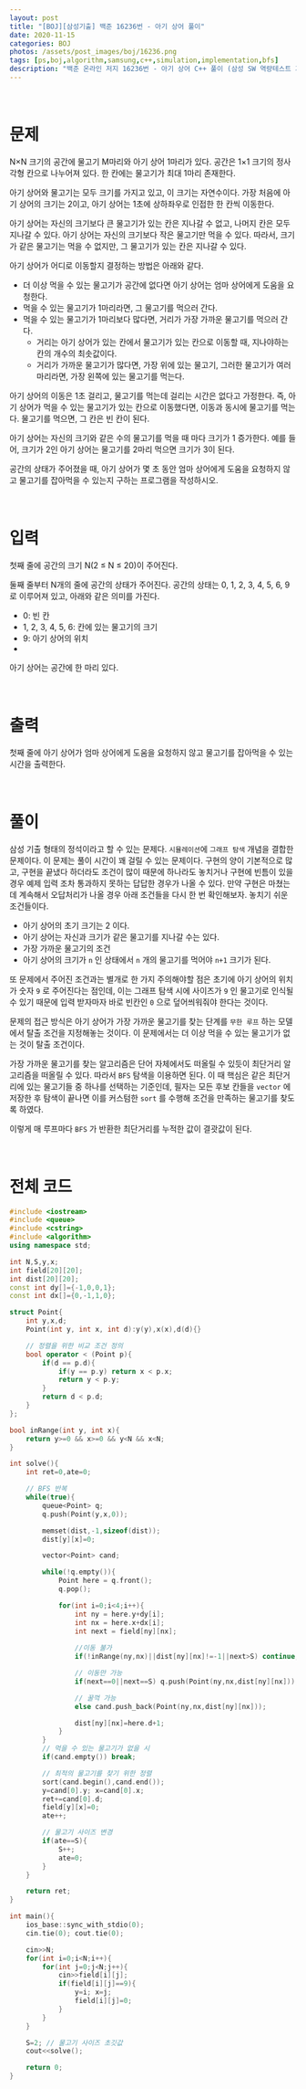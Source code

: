 ```yaml
---
layout: post
title: "[BOJ][삼성기출] 백준 16236번 - 아기 상어 풀이"
date: 2020-11-15
categories: BOJ
photos: /assets/post_images/boj/16236.png
tags: [ps,boj,algorithm,samsung,c++,simulation,implementation,bfs]
description: "백준 온라인 저지 16236번 - 아기 상어 C++ 풀이 (삼성 SW 역량테스트 기출)"
---
```


<br>

# 문제

N×N 크기의 공간에 물고기 M마리와 아기 상어 1마리가 있다. 공간은 1×1 크기의 정사각형 칸으로 나누어져 있다. 한 칸에는 물고기가 최대 1마리 존재한다.

아기 상어와 물고기는 모두 크기를 가지고 있고, 이 크기는 자연수이다. 가장 처음에 아기 상어의 크기는 2이고, 아기 상어는 1초에 상하좌우로 인접한 한 칸씩 이동한다.

아기 상어는 자신의 크기보다 큰 물고기가 있는 칸은 지나갈 수 없고, 나머지 칸은 모두 지나갈 수 있다. 아기 상어는 자신의 크기보다 작은 물고기만 먹을 수 있다. 따라서, 크기가 같은 물고기는 먹을 수 없지만, 그 물고기가 있는 칸은 지나갈 수 있다.

아기 상어가 어디로 이동할지 결정하는 방법은 아래와 같다.

- 더 이상 먹을 수 있는 물고기가 공간에 없다면 아기 상어는 엄마 상어에게 도움을 요청한다.
- 먹을 수 있는 물고기가 1마리라면, 그 물고기를 먹으러 간다.
- 먹을 수 있는 물고기가 1마리보다 많다면, 거리가 가장 가까운 물고기를 먹으러 간다.
  - 거리는 아기 상어가 있는 칸에서 물고기가 있는 칸으로 이동할 때, 지나야하는 칸의 개수의 최솟값이다.
  - 거리가 가까운 물고기가 많다면, 가장 위에 있는 물고기, 그러한 물고기가 여러마리라면, 가장 왼쪽에 있는 물고기를 먹는다.

아기 상어의 이동은 1초 걸리고, 물고기를 먹는데 걸리는 시간은 없다고 가정한다. 즉, 아기 상어가 먹을 수 있는 물고기가 있는 칸으로 이동했다면, 이동과 동시에 물고기를 먹는다. 물고기를 먹으면, 그 칸은 빈 칸이 된다.

아기 상어는 자신의 크기와 같은 수의 물고기를 먹을 때 마다 크기가 1 증가한다. 예를 들어, 크기가 2인 아기 상어는 물고기를 2마리 먹으면 크기가 3이 된다.

공간의 상태가 주어졌을 때, 아기 상어가 몇 초 동안 엄마 상어에게 도움을 요청하지 않고 물고기를 잡아먹을 수 있는지 구하는 프로그램을 작성하시오.

<br>

# 입력

첫째 줄에 공간의 크기 N(2 ≤ N ≤ 20)이 주어진다.

둘째 줄부터 N개의 줄에 공간의 상태가 주어진다. 공간의 상태는 0, 1, 2, 3, 4, 5, 6, 9로 이루어져 있고, 아래와 같은 의미를 가진다.

- 0: 빈 칸
- 1, 2, 3, 4, 5, 6: 칸에 있는 물고기의 크기
- 9: 아기 상어의 위치
- 
아기 상어는 공간에 한 마리 있다.

<br>

# 출력

첫째 줄에 아기 상어가 엄마 상어에게 도움을 요청하지 않고 물고기를 잡아먹을 수 있는 시간을 출력한다.

<br>

# 풀이

삼성 기출 형태의 정석이라고 할 수 있는 문제다. `시뮬레이션`에 `그래프 탐색` 개념을 결합한 문제이다. 이 문제는 풀이 시간이 꽤 걸릴 수 있는 문제이다. 구현의 양이 기본적으로 많고, 구현을 끝냈다 하더라도 조건이 많이 때문에 하나라도 놓치거나 구현에 빈틈이 있을 경우 예제 입력 조차 통과하지 못하는 답답한 경우가 나올 수 있다. 만약 구현은 마쳤는데 계속해서 오답처리가 나올 경우 아래 조건들을 다시 한 번 확인해보자. 놓치기 쉬운 조건들이다.

- 아기 상어의 초기 크기는 2 이다.
- 아기 상어는 자신과 크기가 같은 물고기를 지나갈 수는 있다.
- 가장 가까운 물고기의 조건
- 아기 상어의 크기가 `n` 인 상태에서 `n` 개의 물고기를 먹어야 `n+1` 크기가 된다.

또 문제에서 주어진 조건과는 별개로 한 가지 주의해야할 점은 초기에 아기 상어의 위치가 숫자 `9` 로 주어진다는 점인데, 이는 그래프 탐색 시에 사이즈가 `9` 인 물고기로 인식될 수 있기 때문에 입력 받자마자 바로 빈칸인 `0` 으로 덮어씌워줘야 한다는 것이다.

문제의 접근 방식은 아기 상어가 가장 가까운 물고기를 찾는 단계를 `무한 루프` 하는 모델에서 탈출 조건을 지정해놓는 것이다. 이 문제에서는 더 이상 먹을 수 있는 물고기가 없는 것이 탈출 조건이다.

가장 가까운 물고기를 찾는 알고리즘은 단어 자체에서도 떠올릴 수 있듯이 최단거리 알고리즘을 떠올릴 수 있다. 따라서 `BFS` 탐색을 이용하면 된다. 이 때 핵심은 같은 최단거리에 있는 물고기들 중 하나를 선택하는 기준인데, 필자는 모든 후보 칸들을 `vector` 에 저장한 후 탐색이 끝나면 이를 커스텀한 `sort` 를 수행해 조건을 만족하는 물고기를 찾도록 하였다.

이렇게 매 루프마다 `BFS` 가 반환한 최단거리를 누적한 값이 결괏값이 된다.

<br>

# 전체 코드

```c++
#include <iostream>
#include <queue>
#include <cstring>
#include <algorithm>
using namespace std;

int N,S,y,x;
int field[20][20];
int dist[20][20];
const int dy[]={-1,0,0,1};
const int dx[]={0,-1,1,0};

struct Point{
	int y,x,d;
	Point(int y, int x, int d):y(y),x(x),d(d){}

    // 정렬을 위한 비교 조건 정의
	bool operator < (Point p){
		if(d == p.d){
			if(y == p.y) return x < p.x;
			return y < p.y;
		}
		return d < p.d;
	}
};

bool inRange(int y, int x){
	return y>=0 && x>=0 && y<N && x<N;
}

int solve(){
	int ret=0,ate=0;

    // BFS 반복
	while(true){
		queue<Point> q;
		q.push(Point(y,x,0));

		memset(dist,-1,sizeof(dist));
		dist[y][x]=0;

		vector<Point> cand;

		while(!q.empty()){
			Point here = q.front();
			q.pop();

			for(int i=0;i<4;i++){
				int ny = here.y+dy[i];
				int nx = here.x+dx[i];
				int next = field[ny][nx];
                
                //이동 불가
                if(!inRange(ny,nx)||dist[ny][nx]!=-1||next>S) continue;

                // 이동만 가능
                if(next==0||next==S) q.push(Point(ny,nx,dist[ny][nx]));

                // 꿀꺽 가능
                else cand.push_back(Point(ny,nx,dist[ny][nx]));

                dist[ny][nx]=here.d+1;
			}
		}
        // 먹을 수 있는 물고기가 없을 시
		if(cand.empty()) break;

        // 최적의 물고기를 찾기 위한 정렬
		sort(cand.begin(),cand.end());
		y=cand[0].y; x=cand[0].x;
		ret+=cand[0].d;
		field[y][x]=0;
		ate++;

        // 물고기 사이즈 변경
		if(ate==S){
			S++;
			ate=0;
		}
	}

	return ret;
}

int main(){
	ios_base::sync_with_stdio(0);
	cin.tie(0); cout.tie(0);

	cin>>N;
	for(int i=0;i<N;i++){
		for(int j=0;j<N;j++){
			cin>>field[i][j];
			if(field[i][j]==9){
				y=i; x=j;
				field[i][j]=0;
			}
		}
	}

	S=2; // 물고기 사이즈 초깃값
	cout<<solve();

	return 0;
}
```